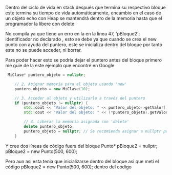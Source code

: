 Dentro del ciclo de vida en stack después que termina su respectivo bloque este termina su tiempo de vida automáticamente, encambio en el caso de un objeto echo con Heap se mantendrá dentro de la memoria hasta que el programador la libere con delete

No compila ya que tiene un erro en la en la linea 47, 'pBloque2': identificador no declarado
, esto se debe ya que cuando se crea el new punto con ayuda del puntero, este se inicializa dentro del bloque por tanto este no se puede acceder, ni borrar.

Para poder hacer esto se podría dejar el puntero antes del bloque primero me guie de la  este ejemplo que encontré en Google 
``` cpp
 MiClase* puntero_objeto = nullptr;

    // 2. Asignar memoria para el objeto usando 'new'
    puntero_objeto = new MiClase(10);

    // 3. Acceder al objeto y utilizarlo a través del puntero
    if (puntero_objeto != nullptr) {
        std::cout << "Valor del objeto: " << puntero_objeto->getValor() << std::endl;  // Usando el operador ->
        std::cout << "Valor del objeto: " << (*puntero_objeto).getValor() << std::endl; // Usando el operador * y .

        // 4. Liberar la memoria asignada con 'delete'
        delete puntero_objeto;
        puntero_objeto = nullptr; // Se recomienda asignar a nullptr para evitar errores futuros
    }
``` 
Y cree dos líneas de código fuera del bloque 
Punto* pBloque2 = nullptr;
pBloque2 =  new Punto(500, 600);

Pero aun asi esta tenia que inicializarse dentro del bloque asi que meti  el código pBloque2 =  new Punto(500, 600); dentro del código 
